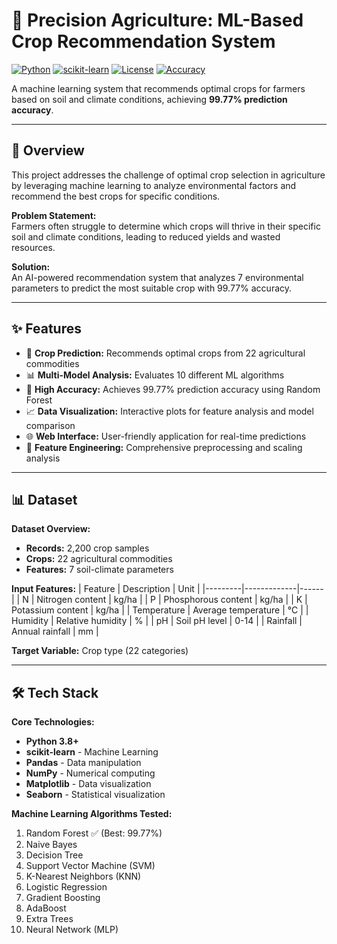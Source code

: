 # 🌾 Precision Agriculture: ML-Based Crop Recommendation System

[![Python](https://img.shields.io/badge/Python-3.8+-blue.svg)](https://www.python.org/)
[![scikit-learn](https://img.shields.io/badge/scikit--learn-1.0+-orange.svg)](https://scikit-learn.org/)
[![License](https://img.shields.io/badge/License-MIT-green.svg)](LICENSE)
[![Accuracy](https://img.shields.io/badge/Accuracy-99.77%25-brightgreen.svg)]()

A machine learning system that recommends optimal crops for farmers based on soil and climate conditions, achieving **99.77% prediction accuracy**.

---

## 🎯 Overview

This project addresses the challenge of optimal crop selection in agriculture by leveraging machine learning to analyze environmental factors and recommend the best crops for specific conditions.

**Problem Statement:**  
Farmers often struggle to determine which crops will thrive in their specific soil and climate conditions, leading to reduced yields and wasted resources.

**Solution:**  
An AI-powered recommendation system that analyzes 7 environmental parameters to predict the most suitable crop with 99.77% accuracy.

---

## ✨ Features

- 🌱 **Crop Prediction:** Recommends optimal crops from 22 agricultural commodities
- 📊 **Multi-Model Analysis:** Evaluates 10 different ML algorithms
- 🎯 **High Accuracy:** Achieves 99.77% prediction accuracy using Random Forest
- 📈 **Data Visualization:** Interactive plots for feature analysis and model comparison
- 🌐 **Web Interface:** User-friendly application for real-time predictions
- 🔬 **Feature Engineering:** Comprehensive preprocessing and scaling analysis

---

## 📊 Dataset

**Dataset Overview:**
- **Records:** 2,200 crop samples
- **Crops:** 22 agricultural commodities
- **Features:** 7 soil-climate parameters

**Input Features:**
| Feature | Description | Unit |
|---------|-------------|------|
| N | Nitrogen content | kg/ha |
| P | Phosphorous content | kg/ha |
| K | Potassium content | kg/ha |
| Temperature | Average temperature | °C |
| Humidity | Relative humidity | % |
| pH | Soil pH level | 0-14 |
| Rainfall | Annual rainfall | mm |

**Target Variable:** Crop type (22 categories)

---

## 🛠️ Tech Stack

**Core Technologies:**
- **Python 3.8+**
- **scikit-learn** - Machine Learning
- **Pandas** - Data manipulation
- **NumPy** - Numerical computing
- **Matplotlib** - Data visualization
- **Seaborn** - Statistical visualization

**Machine Learning Algorithms Tested:**
1. Random Forest ✅ (Best: 99.77%)
2. Naive Bayes
3. Decision Tree
4. Support Vector Machine (SVM)
5. K-Nearest Neighbors (KNN)
6. Logistic Regression
7. Gradient Boosting
8. AdaBoost
9. Extra Trees
10. Neural Network (MLP)

